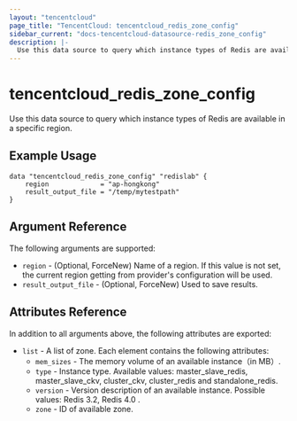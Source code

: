 ```yaml
---
layout: "tencentcloud"
page_title: "TencentCloud: tencentcloud_redis_zone_config"
sidebar_current: "docs-tencentcloud-datasource-redis_zone_config"
description: |-
  Use this data source to query which instance types of Redis are available in a specific region.
---
```


# tencentcloud_redis_zone_config

Use this data source to query which instance types of Redis are available in a specific region.

## Example Usage

```hcl
data "tencentcloud_redis_zone_config" "redislab" {
    region             = "ap-hongkong"
    result_output_file = "/temp/mytestpath"
}
```

## Argument Reference

The following arguments are supported:

* `region` - (Optional, ForceNew) Name of a region. If this value is not set, the current region getting from provider's configuration will be used.
* `result_output_file` - (Optional, ForceNew) Used to save results.

## Attributes Reference

In addition to all arguments above, the following attributes are exported:

* `list` - A list of zone. Each element contains the following attributes:
  * `mem_sizes` - The memory volume of an available instance（in MB）.  
  * `type` - Instance type. Available values: master_slave_redis, master_slave_ckv, cluster_ckv, cluster_redis and standalone_redis. 
  * `version` - Version description of an available instance. Possible values: Redis 3.2, Redis 4.0 .
  * `zone` - ID of available zone.


